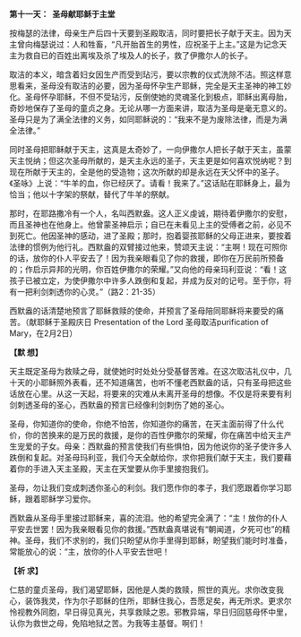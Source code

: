 **第十一天：  圣母献耶稣于主堂**

按梅瑟的法律，母亲生产后四十天要到圣殿取洁，同时要把长子献于天主。因为天主曾向梅瑟说过：人和牲畜，“凡开胎首生的男性，应祝圣于上主。”这是为记念天主为救自已的百姓出离埃及杀了埃及人的长子，救了伊撒尔人的长子。

取洁的本义，暗含着妇女因生产而受到玷污，要以宗教的仪式洗除不洁。照这样意思看来，圣母没有取洁的必要，因为圣母怀孕生产耶稣，完全是天主圣神的神工妙化。圣母怀孕耶稣，不但不受玷污，反倒使她的灵魂圣化到极点，耶稣出离母胎，奇妙地保存了圣母的童贞之身。无论从哪一方面来讲，取洁为圣母是毫无意义的。圣母只是为了满全法律的义务，如同耶稣说的：“我来不是为废除法律，而是为满全法律。”

同时圣母把耶稣献于天主，这真是太奇妙了，一向伊撒尔人把长子献于天主，虽蒙天主悦纳；但这次圣母所献的，是天主永远的圣子，天主更是如何喜欢悦纳呢？到现在所献于天主的，全是他的受造物；这次所献的却是永远在天父怀中的圣子。《圣咏》上说：“牛羊的血，你已经厌了。请看！我来了。”这话贴在耶稣身上，最为恰当；他以十字架的祭献，替代了牛羊的祭献。

那时，在耶路撒冷有一个人，名叫西默盎。这人正义虔诚，期待着伊撒尔的安慰，而且圣神也在他身上。他曾蒙圣神启示；自已在未看见上主的受傅者之前，必见不到死亡。他因圣神的感动，进了圣殿；那时，抱着婴孩耶稣的父母正进来，要按着法律的惯例为他行礼。西默盎的双臂接过他来，赞颂天主说：“主啊！现在可照你的话，放你的仆人平安去了！因为我亲眼看见了你的救援，即你在万民前所预备的；作启示异邦的光明，你百姓伊撒尔的荣耀。”又向他的母亲玛利亚说：“看！这孩子已被立定，为使伊撒尔中许多人跌倒和复起，并成为反对的记号。至于你，将有一把利剑刺透你的心灵。”（路2：21-35）

西默盎的话清楚地预言了耶稣救赎的使命，并预言了圣母陪同耶稣将来要受的痛苦。（献耶稣于圣殿庆日 Presentation of the Lord 圣母取洁purification of Mary，在2月2日）

**【默 想】**

天主既定圣母为救赎之母，就使她时时处处分受基督苦难。在这次取洁礼仪中，几十天的小耶稣照外表看，还不知道痛苦，也听不懂老西默盎的话，只有圣母把这些话放在心里。从这一天起，将要来的灾难从未离开圣母的想像。不仅是将来要有利剑刺透圣母的圣心，西默盎的预言已经像利剑刺伤了她的圣心。

圣母，你知道你的使命，你绝不怕苦，你知道你的痛苦，在天主面前得了什么代价，你的苦换来的是万民的救援，是你的百性伊撒尔的荣耀，你在痛苦中给天主产生宠爱的子女。母亲：西默盎的预言使我们有些惧怕，因为他说你的圣子使许多人跌倒和复起。对圣母玛利亚，我们今天全献给你，求你把我们献于天主，我们要藉着你的手进入天主圣殿，天主在天堂要从你手里接抱我们。

圣母，勿让我们变成刺透你圣心的利剑。我们愿作你的孝子，我们愿跟着你学习耶稣，跟着耶稣学习爱你。

西默盎从圣母手里接过耶稣来，喜的流泪。他的希望完全满了：“主！放你的仆人平安去世罢！因为我亲眼看见你的救援。”西默盎真堪说有“朝闻道，夕死可也”的精神。圣母，我们不求别的，我们只盼望从你手里得到耶稣，盼望我们能时时准备，常能放心的说：“主，放你的仆人平安去世吧！

**【祈 求】**

仁慈的童贞圣母，我们渴望耶稣，因他是人类的救赎，照世的真光。求你改变我心，装饰我灵，作为尔子耶稣的住所，耶稣住我心，吾愿足矣，再无所求。更求尔怜视教外同胞，早日得见真光，共享救赎之恩。邪教异端，早日归回慈母怀中里，认你为救世之母，免陷地狱之苦。为我等主基督。啊们！